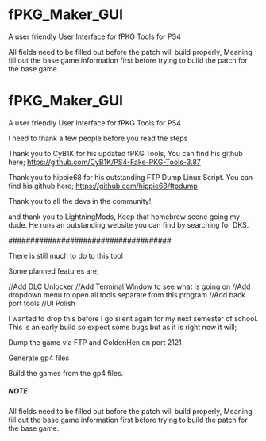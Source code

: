 # fPKG_Maker_GUI
A user friendly User Interface for fPKG Tools for PS4

All fields need to be filled out before the patch will build properly, Meaning fill out the base game information first before trying to build the patch for the base game.

# fPKG_Maker_GUI
A user friendly User Interface for fPKG Tools for PS4

I need to thank a few people before you read the steps

Thank you to CyB1K for his updated fPKG Tools, You can find his github here;
https://github.com/CyB1K/PS4-Fake-PKG-Tools-3.87

Thank you to hippie68 for his outstanding FTP Dump Linux Script. You can find his github here;
https://github.com/hippie68/ftpdump

Thank you to all the devs in the community!

and thank you to LightningMods, Keep that homebrew scene going my dude. He runs an outstanding website you can find by searching for DKS.

#####################################

There is still much to do to this tool

Some planned features are;

//Add DLC Unlocker
//Add Terminal Window to see what is going on
//Add dropdown menu to open all tools separate from this program
//Add back port tools
//UI Polish

I wanted to drop this before I go silent again for my next semester of school. This is an early build so expect some bugs but as it is right now it will;

Dump the game via FTP and GoldenHen on port 2121

Generate gp4 files 

Build the games from the gp4 files.

##### NOTE #####

All fields need to be filled out before the patch will build properly, Meaning fill out the base game information first before trying to build the patch for the base game.
